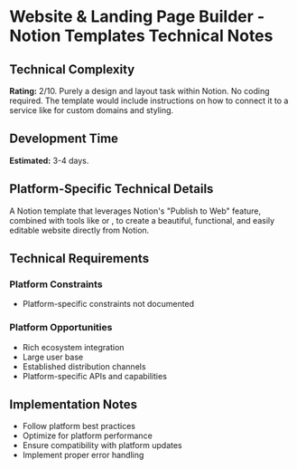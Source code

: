 # Website & Landing Page Builder - Notion Templates Technical Notes

## Technical Complexity
**Rating:** 2/10. Purely a design and layout task within Notion. No coding required. The template would include instructions on how to connect it to a service like for custom domains and styling.

## Development Time
**Estimated:** 3-4 days.

## Platform-Specific Technical Details
A Notion template that leverages Notion's "Publish to Web" feature, combined with tools like or , to create a beautiful, functional, and easily editable website directly from Notion.

## Technical Requirements

### Platform Constraints
- Platform-specific constraints not documented

### Platform Opportunities
- Rich ecosystem integration
- Large user base
- Established distribution channels
- Platform-specific APIs and capabilities

## Implementation Notes
- Follow platform best practices
- Optimize for platform performance
- Ensure compatibility with platform updates
- Implement proper error handling

